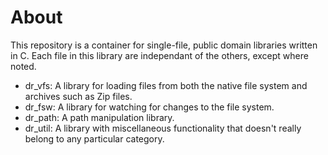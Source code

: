# About
This repository is a container for single-file, public domain libraries written in C. Each
file in this library are independant of the others, except where noted.

- dr_vfs: A library for loading files from both the native file system and archives
such as Zip files.
- dr_fsw: A library for watching for changes to the file system.
- dr_path: A path manipulation library.
- dr_util: A library with miscellaneous functionality that doesn't really belong to
any particular category.